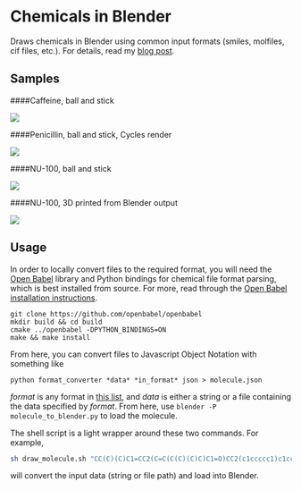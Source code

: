 Chemicals in Blender
====================

Draws chemicals in Blender using common input formats (smiles, molfiles, cif files,
etc.). For details, read my [blog post](http://www.patrickfuller.github.io/molecules-from-smiles-molfiles-in-blender/).

Samples
-------

####Caffeine, ball and stick

![](http://patrickfuller.github.io/img/caffeine_step_five_960.png)

####Penicillin, ball and stick, Cycles render

![](http://patrickfuller.github.io/img/penicillin_in_marble_960.png)

####NU-100, ball and stick

![](http://patrickfuller.github.io/img/nu_100_blender_960.png)

####NU-100, 3D printed from Blender output

![](http://patrickfuller.github.io/img/nu_100_3d_print.png)

Usage
-----

In order to locally convert files to the required format, you will need the
[Open Babel](http://openbabel.org/wiki/Main_Page) library and Python bindings
for chemical file format parsing, which is best installed from source.
For more, read through the [Open Babel installation instructions](http://openbabel.org/docs/dev/Installation/install.html).

```
git clone https://github.com/openbabel/openbabel
mkdir build && cd build
cmake ../openbabel -DPYTHON_BINDINGS=ON
make && make install
```

From here, you can convert files to Javascript Object Notation with something like

```
python format_converter *data* *in_format* json > molecule.json
```

*format* is any format in [this list](http://openbabel.org/docs/2.3.0/FileFormats/Overview.html),
and *data* is either a string or a file containing the data specified by *format*.
From here, use `blender -P molecule_to_blender.py` to load the molecule.

The shell script is a light wrapper around these two commands. For example,

```bash
sh draw_molecule.sh "CC(C)(C)C1=CC2(C=C(C(C)(C)C)C1=O)CC2(c1ccccc1)c1ccccc1" smi
```

will convert the input data (string or file path) and load into Blender.

